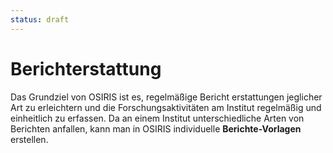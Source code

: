 ```yaml
---
status: draft
---
```


# Berichterstattung
Das Grundziel von OSIRIS ist es, regelmäßige Bericht erstattungen jeglicher Art zu erleichtern und die Forschungsaktivitäten am Institut regelmäßig und einheitlich zu erfassen. Da an einem Institut unterschiedliche Arten von Berichten anfallen, kann man in OSIRIS individuelle **Berichte-Vorlagen** erstellen.  